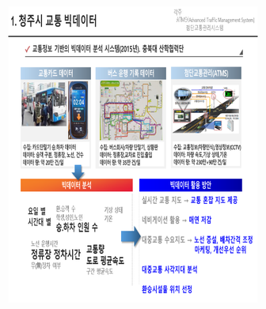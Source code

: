 <p align="left" margin=100>  <img src="https://github.com/ByeongKeun/Industrial-AI/blob/master/images/2020_2_0928_bigdata1.PNG"  width="900" height="600"> </p>
